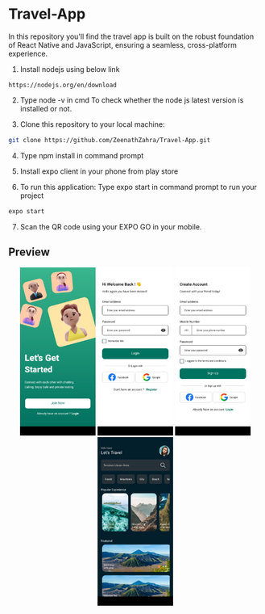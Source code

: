 
# Travel-App
In this repository you'll find the travel app is built on the robust foundation of React Native and JavaScript, ensuring a seamless, cross-platform experience. 


1. Install nodejs using below link
```
https://nodejs.org/en/download
```

2. Type node -v in cmd
To check whether the node js latest version is installed or not.

3. Clone this repository to your local machine:
```bash
git clone https://github.com/ZeenathZahra/Travel-App.git
```

4. Type npm install in command prompt
   
5. Install expo client in your phone from play store

6. To run this application:
   Type expo start in command prompt to run your project
```bash
expo start
```

7. Scan the QR code using your EXPO GO in your mobile.

## Preview

<div align="center">
  <img src="assets/output1.jpeg" width="150" style="margin-right: '10px';">
  <img src="assets/output2.jpeg" width="150" style="margin-right: '10px';">
  <img src="assets/output3.jpeg" width="150" style="margin-right: '10px';">
  <img src="assets/output4.jpeg" width="150" style="margin-right: '10px';">

</div>

